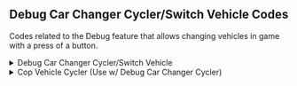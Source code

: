 ## Debug Car Changer Cycler/Switch Vehicle Codes

Codes related to the Debug feature that allows changing vehicles in game with a press of a button.

<details>
<summary>Debug Car Changer Cycler/Switch Vehicle</summary>

Press Minus (-) and D-Pad Up/D-Pad Down (Horizontal Wiimote) buttons to switch vehicle live, modified debug car changer that is nativally in the game. Minus and D-Pad Down (D-Pad Left for vertical Wiimote) cycles to the previous vehicle, Minus and D-Pad Up (D-Pad Right for vertical Wiimote) cycles to the next vehicle. The code below ("Cop Vehicle Cycler") allows you to cycle thru 
all cop vehicles. You can customize the vehicle list to any vehicle you want, all you need to do is change the vehicle hashes to the ones you want (First hash is "BB9B2938", last one is "7D8802A6"). To get a hash, use NFS Hasher v2.0 by nfsu360 and
input the vehicle string name and copy the value from "VLT Memory" to the code.

```powerpc
04394338 60000000
C2394314 0000000F
48000009 00000000
7CE802A6 38000000
3D608062 88C70000
A18B6B32 718B1003
2C0B1002 4182000C
2C0B1001 40820038
89070001 2C080000
40820024 38000001
716B0002 4082000C
38C6FFFF 48000010
38C60001 48000008
38C00000 39000001
48000008 39000000
99070001 98C70000
60000000 00000000
```
</details>

<details>
<summary>Cop Vehicle Cycler (Use w/ Debug Car Changer Cycler)</summary>

This code only works with the code above ("Debug Car Changer Cycler/Switch Vehicle"). It allows you to cycle thru all cop vehicles. You can customize the vehicle list to any vehicle you want, all you need to do is change the vehicle hashes to the 
ones you want (First hash is "BB9B2938", last one is "7D8802A6"). To get a hash, use NFS Hasher v2.0 by nfsu360 and input the vehicle string name and copy the value from "VLT Memory" to the code. Extreme fun code, can add more vehicles to the
list but the code would be too big.
Hold B and while still holding, press Minus and D-Pad Up (Horizontal) to cycle to the previous vehicle, Minus and D-Pad Down (Horizontal) to cycle to the next vehicle. 
You can change button by replacing FBFF0400 by YYYYZZZZ, where ZZZZ is button and YYYY is ZZZZ - FFFF

Button Values: https://mariokartwii.com/archive/index.php?thread-44.html

```powerpc
0439459C 7FA4EB78
28626B32 FBFF0400
C239459C 00000010
4800002D BB9B2938
A3A1D182 CC985356
E9EC1DF6 54B10E38
38B38226 B2F32FE2
A4EB6688 D37C806D
06465EB2 7D8802A6
3D608000 3D408062
A14A6B32 890B1600
714A0001 4082000C
39080004 48000008
3908FFFC 2C08FFFF
41810008 39000024
2C080028 41800008
39000000 990B1600
7D8C4214 808C0000
60000000 00000000
E0000000 00000000
```
</details>